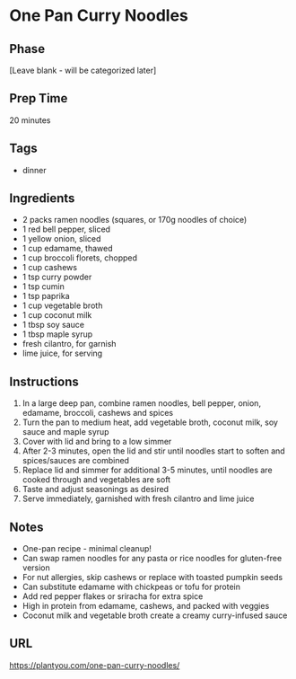 # One Pan Curry Noodles

## Phase
[Leave blank - will be categorized later]

## Prep Time
20 minutes

## Tags
- dinner

## Ingredients
- 2 packs ramen noodles (squares, or 170g noodles of choice)
- 1 red bell pepper, sliced
- 1 yellow onion, sliced
- 1 cup edamame, thawed
- 1 cup broccoli florets, chopped
- 1 cup cashews
- 1 tsp curry powder
- 1 tsp cumin
- 1 tsp paprika
- 1 cup vegetable broth
- 1 cup coconut milk
- 1 tbsp soy sauce
- 1 tbsp maple syrup
- fresh cilantro, for garnish
- lime juice, for serving

## Instructions
1. In a large deep pan, combine ramen noodles, bell pepper, onion, edamame, broccoli, cashews and spices
2. Turn the pan to medium heat, add vegetable broth, coconut milk, soy sauce and maple syrup
3. Cover with lid and bring to a low simmer
4. After 2-3 minutes, open the lid and stir until noodles start to soften and spices/sauces are combined
5. Replace lid and simmer for additional 3-5 minutes, until noodles are cooked through and vegetables are soft
6. Taste and adjust seasonings as desired
7. Serve immediately, garnished with fresh cilantro and lime juice

## Notes
- One-pan recipe - minimal cleanup!
- Can swap ramen noodles for any pasta or rice noodles for gluten-free version
- For nut allergies, skip cashews or replace with toasted pumpkin seeds
- Can substitute edamame with chickpeas or tofu for protein
- Add red pepper flakes or sriracha for extra spice
- High in protein from edamame, cashews, and packed with veggies
- Coconut milk and vegetable broth create a creamy curry-infused sauce

## URL
https://plantyou.com/one-pan-curry-noodles/
